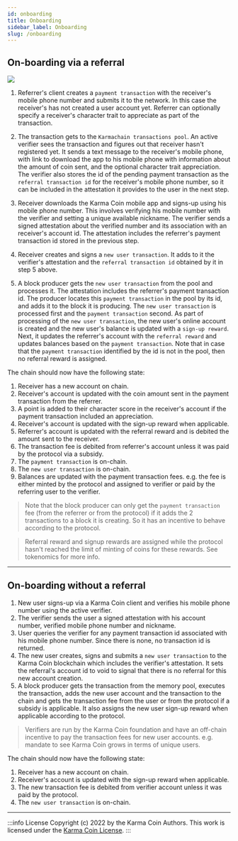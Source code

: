 ```yaml
---
id: onboarding
title: Onboarding
sidebar_label: Onboarding
slug: /onboarding
---
```


## On-boarding via a referral


![](/screen3.png)

1. Referrer's client creates a `payment transaction` with the receiver's mobile phone number and submits it to the network. In this case the receiver's has not created a user account yet. Referrer can optionally specify a receiver's character trait to appreciate as part of the transaction.

2. The transaction gets to the `Karmachain transactions pool`. An active verifier sees the transaction and figures out that receiver hasn't registered yet. It sends a text message to the receiver's mobile phone, with link to download the app to his mobile phone with information about the amount of coin sent, and the optional character trait appreciation. The verifier also stores the id of the pending payment transaction as the `referral transaction id` for the receiver's mobile phone number, so it can be included in the attestation it provides to the user in the next step.

3. Receiver downloads the Karma Coin mobile app and signs-up using his mobile phone number. This involves verifying his mobile number with the verifier and setting a unique available nickname. The verifier sends a signed attestation about the verified number and its association with an receiver's account id. The attestation includes the referrer's payment transaction id stored in the previous step.

4. Receiver creates and signs a `new user transaction`. It adds to it the verifier's attestation and the `referral transaction id` obtained by it in step 5 above.

5. A block producer gets the `new user transaction` from the pool and processes it. The attestation includes the referrer's payment transaction id. The producer locates this `payment transaction` in the pool by its id, and adds it to the block it is producing. The `new user transaction` is processed first and the `payment transaction` second. As part of processing of the `new user transaction`, the new user's online account is created and the new user's balance is updated with a `sign-up reward`. Next, it updates the referrer's account with the `referral reward` and updates balances based on the `payment transaction`. Note that in case that the `payment transaction` identified by the id is not in the pool, then no referral reward is assigned.

The chain should now have the following state:
1. Receiver has a new account on chain. 
2. Receiver's account is updated with the coin amount sent in the payment transaction from the referrer. 
3. A point is added to their character score in the receiver's account if the payment transaction included an appreciation.
4. Receiver's account is updated with the sign-up reward when applicable. 
5. Referrer's account is updated with the referral reward and is debited the amount sent to the receiver. 
6. The transaction fee is debited from referrer's account unless it was paid by the protocol via a subsidy.
7. The `payment transaction` is on-chain. 
8. The `new user transaction` is on-chain. 
9. Balances are updated with the payment transaction fees. e.g. the fee is either minted by the protocol and assigned to verifier or paid by the referring user to the verifier.

> Note that the block producer can only get the `payment transaction` fee (from the referrer or from the protocol) if it adds the 2 transactions to a block it is creating. So it has an incentive to behave according to the protocol.

> Referral reward and signup rewards are assigned while the protocol hasn't reached the limit of minting of coins for these rewards. See tokenomics for more info.

---
## On-boarding without a referral

1. New user signs-up via a Karma Coin client and verifies his mobile phone number using the active verifier.
2. The verifier sends the user a signed attestation with his account number, verified mobile phone number and nickname.
3. User queries the verifier for any payment transaction id associated with his mobile phone number. Since there is none, no transaction id is returned.
4. The new user creates, signs and submits a `new user transaction` to the Karma Coin blockchain which includes the verifier's attestation. It sets the referral's account id to void to signal that there is no referral for this new account creation.
5. A block producer gets the transaction from the memory pool, executes the transaction, adds the new user account and the transaction to the chain and gets the transaction fee from the user or from the protocol if a subsidy is applicable. It also assigns the new user sign-up reward when applicable according to the protocol.

> Verifiers are run by the Karma Coin foundation and have an off-chain incentive to pay the transaction fees for new user accounts. e.g. mandate to see Karma Coin grows in terms of unique users.

The chain should now have the following state:
1. Receiver has a new account on chain.
2. Receiver's account is updated with the sign-up reward when applicable.
3. The new transaction fee is debited from verifier account unless it was paid by the protocol.
4. The `new user transaction` is on-chain.


---
:::info License
Copyright (c) 2022 by the Karma Coin Authors. This work is licensed under the [Karma Coin License](/docs/license).
:::